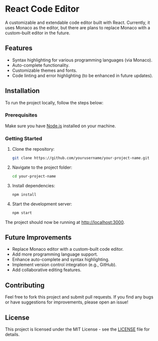 # React Code Editor

A customizable and extendable code editor built with React. Currently, it uses Monaco as the editor, but there are plans to replace Monaco with a custom-built editor in the future.

## Features

- Syntax highlighting for various programming languages (via Monaco).
- Auto-complete functionality.
- Customizable themes and fonts.
- Code linting and error highlighting (to be enhanced in future updates).

## Installation

To run the project locally, follow the steps below:

### Prerequisites

Make sure you have [Node.js](https://nodejs.org/) installed on your machine.

### Getting Started

1. Clone the repository:

    ```bash
    git clone https://github.com/yourusername/your-project-name.git
    ```

2. Navigate to the project folder:

    ```bash
    cd your-project-name
    ```

3. Install dependencies:

    ```bash
    npm install
    ```

4. Start the development server:

    ```bash
    npm start
    ```

The project should now be running at [http://localhost:3000](http://localhost:3000).

## Future Improvements

- Replace Monaco editor with a custom-built code editor.
- Add more programming language support.
- Enhance auto-complete and syntax highlighting.
- Implement version control integration (e.g., GitHub).
- Add collaborative editing features.

## Contributing

Feel free to fork this project and submit pull requests. If you find any bugs or have suggestions for improvements, please open an issue!

## License

This project is licensed under the MIT License - see the [LICENSE](LICENSE) file for details.

